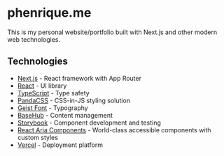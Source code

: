 # phenrique.me

This is my personal website/portfolio built with Next.js and other modern web technologies. 

## Technologies

- [Next.js](https://nextjs.org/) - React framework with App Router
- [React](https://react.dev/) - UI library
- [TypeScript](https://www.typescriptlang.org/) - Type safety
- [PandaCSS](https://panda-css.com/) - CSS-in-JS styling solution
- [Geist Font](https://vercel.com/font) - Typography
- [BaseHub](https://basehub.com/) - Content management
- [Storybook](https://storybook.js.org/) - Component development and testing
- [React Aria Components](https://react-spectrum.adobe.com/react-aria/index.html) - World-class accessible components with custom styles
- [Vercel](https://vercel.com/) - Deployment platform
